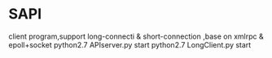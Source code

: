 # SAPI
client program,support  long-connecti &amp; short-connection ,base on xmlrpc &amp; epoll+socket
python2.7 APIserver.py start
python2.7 LongClient.py start
